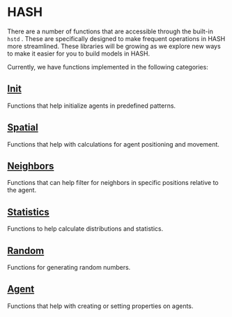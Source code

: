 # HASH

There are a number of functions that are accessible through the built-in `hstd` . These are specifically designed to make frequent operations in HASH more streamlined. These libraries will be growing as we explore new ways to make it easier for you to build models in HASH.

Currently, we have functions implemented in the following categories:

## [Init](init.md)

Functions that help initialize agents in predefined patterns.

## [Spatial](spatial.md)

Functions that help with calculations for agent positioning and movement.

## [Neighbors](neighbors.md)

Functions that can help filter for neighbors in specific positions relative to the agent.

## [Statistics](javascript-libraries.md)

Functions to help calculate distributions and statistics.

## [Random](random.md)

Functions for generating random numbers.

## [Agent](agent.md)

Functions that help with creating or setting properties on agents.

